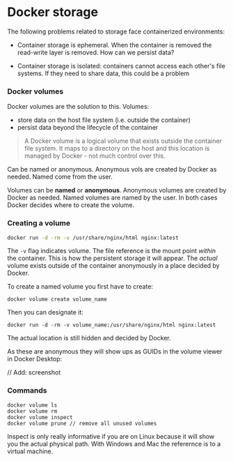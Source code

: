 # Docker storage

The following problems related to storage face containerized environments:

- Container storage is ephemeral. When the container is removed the read-write layer is removed. How can we persist data?

- Container storage is isolated: containers cannot access each other's file systems. If they need to share data, this could be a problem

### Docker volumes

Docker volumes are the solution to this. Volumes:

- store data on the host file system (i.e. outside the container)
- persist data beyond the lifecycle of the container

> A Docker volume is a logical volume that exists outside the container file
> system. It maps to a directory on the host and this location is managed by Docker - not much control over this.

Can be named or anonymous. Anonymous vols are created by Docker as needed. Named come from the user.

Volumes can be **named** or **anonymous**. Anonymous volumes are created by Docker as needed. Named volumes are named by the user. In both cases Docker decides where to create the volume.

### Creating a volume

```sh
docker run -d -rm -v /usr/share/nginx/html nginx:latest
```

The `-v` flag indicates volume. The file reference is the mount point _within_ the container. This is how the persistent storage it will appear. The _actual_ volume exists outside of the container anonymously in a place decided by Docker.

To create a named volume you first have to create:

```
docker volume create volume_name
```

Then you can designate it:

```
docker run -d -rm -v volume_name:/usr/share/nginx/html nginx:latest
```

The actual location is still hidden and decided by Docker.

As these are anonymous they will show ups as GUIDs in the volume viewer in Docker Desktop:

// Add: screenshot

### Commands

```
docker volume ls
docker volume rm
docker volume inspect
docker volume prune // remove all unused volumes
```

Inspect is only really informative if you are on Linux because it will show you the actual physical path. With Windows and Mac the referernce is to a virtual machine.
